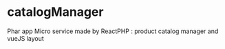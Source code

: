 # catalogManager

<p> Phar app Micro service made by ReactPHP : product catalog manager and vueJS layout  </p>
